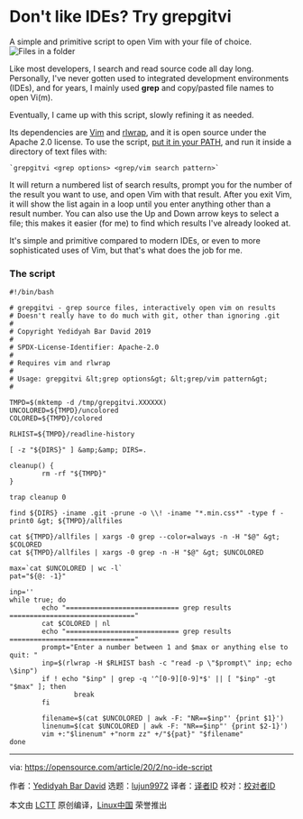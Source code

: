 [#]: collector: (lujun9972)
[#]: translator: ( )
[#]: reviewer: ( )
[#]: publisher: ( )
[#]: url: ( )
[#]: subject: (Don't like IDEs? Try grepgitvi)
[#]: via: (https://opensource.com/article/20/2/no-ide-script)
[#]: author: (Yedidyah Bar David https://opensource.com/users/didib)

Don't like IDEs? Try grepgitvi
======
A simple and primitive script to open Vim with your file of choice.
![Files in a folder][1]

Like most developers, I search and read source code all day long. Personally, I've never gotten used to integrated development environments (IDEs), and for years, I mainly used **grep** and copy/pasted file names to open Vi(m).

Eventually, I came up with this script, slowly refining it as needed.

Its dependencies are [Vim][2] and [rlwrap][3], and it is open source under the Apache 2.0 license. To use the script, [put it in your PATH][4], and run it inside a directory of text files with:


```
`grepgitvi <grep options> <grep/vim search pattern>`
```

It will return a numbered list of search results, prompt you for the number of the result you want to use, and open Vim with that result. After you exit Vim, it will show the list again in a loop until you enter anything other than a result number. You can also use the Up and Down arrow keys to select a file; this makes it easier (for me) to find which results I've already looked at.

It's simple and primitive compared to modern IDEs, or even to more sophisticated uses of Vim, but that's what does the job for me.

### The script


```
#!/bin/bash

# grepgitvi - grep source files, interactively open vim on results
# Doesn't really have to do much with git, other than ignoring .git
#
# Copyright Yedidyah Bar David 2019
#
# SPDX-License-Identifier: Apache-2.0
#
# Requires vim and rlwrap
#
# Usage: grepgitvi &lt;grep options&gt; &lt;grep/vim pattern&gt;
#

TMPD=$(mktemp -d /tmp/grepgitvi.XXXXXX)
UNCOLORED=${TMPD}/uncolored
COLORED=${TMPD}/colored

RLHIST=${TMPD}/readline-history

[ -z "${DIRS}" ] &amp;&amp; DIRS=.

cleanup() {
        rm -rf "${TMPD}"
}

trap cleanup 0

find ${DIRS} -iname .git -prune -o \\! -iname "*.min.css*" -type f -print0 &gt; ${TMPD}/allfiles

cat ${TMPD}/allfiles | xargs -0 grep --color=always -n -H "$@" &gt; $COLORED
cat ${TMPD}/allfiles | xargs -0 grep -n -H "$@" &gt; $UNCOLORED

max=`cat $UNCOLORED | wc -l`
pat="${@: -1}"

inp=''
while true; do
        echo "============================ grep results ==============================="
        cat $COLORED | nl
        echo "============================ grep results ==============================="
        prompt="Enter a number between 1 and $max or anything else to quit: "
        inp=$(rlwrap -H $RLHIST bash -c "read -p \"$prompt\" inp; echo \$inp")
        if ! echo "$inp" | grep -q '^[0-9][0-9]*$' || [ "$inp" -gt "$max" ]; then
                break
        fi

        filename=$(cat $UNCOLORED | awk -F: "NR==$inp"' {print $1}')
        linenum=$(cat $UNCOLORED | awk -F: "NR==$inp"' {print $2-1}')
        vim +:"$linenum" +"norm zz" +/"${pat}" "$filename"
done
```

--------------------------------------------------------------------------------

via: https://opensource.com/article/20/2/no-ide-script

作者：[Yedidyah Bar David][a]
选题：[lujun9972][b]
译者：[译者ID](https://github.com/译者ID)
校对：[校对者ID](https://github.com/校对者ID)

本文由 [LCTT](https://github.com/LCTT/TranslateProject) 原创编译，[Linux中国](https://linux.cn/) 荣誉推出

[a]: https://opensource.com/users/didib
[b]: https://github.com/lujun9972
[1]: https://opensource.com/sites/default/files/styles/image-full-size/public/lead-images/files_documents_paper_folder.png?itok=eIJWac15 (Files in a folder)
[2]: https://www.vim.org/
[3]: https://linux.die.net/man/1/rlwrap
[4]: https://opensource.com/article/17/6/set-path-linux
